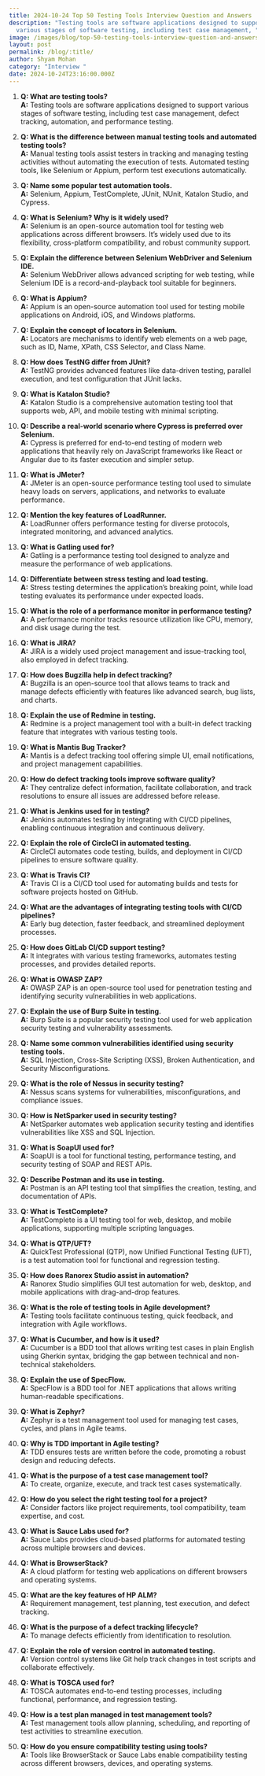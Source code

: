 ```yaml
---
title: 2024-10-24 Top 50 Testing Tools Interview Question and Answers
description: "Testing tools are software applications designed to support
  various stages of software testing, including test case management, "
image: /images/blog/top-50-testing-tools-interview-question-and-answers.webp
layout: post
permalink: /blog/:title/
author: Shyam Mohan
category: "Interview "
date: 2024-10-24T23:16:00.000Z
---
```

1.  **Q: What are testing tools?**  
    **A:** Testing tools are software applications designed to support various stages of software testing, including test case management, defect tracking, automation, and performance testing.
    
2.  **Q: What is the difference between manual testing tools and automated testing tools?**  
    **A:** Manual testing tools assist testers in tracking and managing testing activities without automating the execution of tests. Automated testing tools, like Selenium or Appium, perform test executions automatically.
    
3.  **Q: Name some popular test automation tools.**  
    **A:** Selenium, Appium, TestComplete, JUnit, NUnit, Katalon Studio, and Cypress.
    
4.  **Q: What is Selenium? Why is it widely used?**  
    **A:** Selenium is an open-source automation tool for testing web applications across different browsers. It’s widely used due to its flexibility, cross-platform compatibility, and robust community support.
    
5.  **Q: Explain the difference between Selenium WebDriver and Selenium IDE.**  
    **A:** Selenium WebDriver allows advanced scripting for web testing, while Selenium IDE is a record-and-playback tool suitable for beginners.
    



6.  **Q: What is Appium?**  
    **A:** Appium is an open-source automation tool used for testing mobile applications on Android, iOS, and Windows platforms.
    
7.  **Q: Explain the concept of locators in Selenium.**  
    **A:** Locators are mechanisms to identify web elements on a web page, such as ID, Name, XPath, CSS Selector, and Class Name.
    
8.  **Q: How does TestNG differ from JUnit?**  
    **A:** TestNG provides advanced features like data-driven testing, parallel execution, and test configuration that JUnit lacks.
    
9.  **Q: What is Katalon Studio?**  
    **A:** Katalon Studio is a comprehensive automation testing tool that supports web, API, and mobile testing with minimal scripting.
    
10.  **Q: Describe a real-world scenario where Cypress is preferred over Selenium.**  
    **A:** Cypress is preferred for end-to-end testing of modern web applications that heavily rely on JavaScript frameworks like React or Angular due to its faster execution and simpler setup.
    



11.  **Q: What is JMeter?**  
    **A:** JMeter is an open-source performance testing tool used to simulate heavy loads on servers, applications, and networks to evaluate performance.
    
12.  **Q: Mention the key features of LoadRunner.**  
    **A:** LoadRunner offers performance testing for diverse protocols, integrated monitoring, and advanced analytics.
    
13.  **Q: What is Gatling used for?**  
    **A:** Gatling is a performance testing tool designed to analyze and measure the performance of web applications.
    
14.  **Q: Differentiate between stress testing and load testing.**  
    **A:** Stress testing determines the application’s breaking point, while load testing evaluates its performance under expected loads.
    
15.  **Q: What is the role of a performance monitor in performance testing?**  
    **A:** A performance monitor tracks resource utilization like CPU, memory, and disk usage during the test.
    



16.  **Q: What is JIRA?**  
    **A:** JIRA is a widely used project management and issue-tracking tool, also employed in defect tracking.
    
17.  **Q: How does Bugzilla help in defect tracking?**  
    **A:** Bugzilla is an open-source tool that allows teams to track and manage defects efficiently with features like advanced search, bug lists, and charts.
    
18.  **Q: Explain the use of Redmine in testing.**  
    **A:** Redmine is a project management tool with a built-in defect tracking feature that integrates with various testing tools.
    
19.  **Q: What is Mantis Bug Tracker?**  
    **A:** Mantis is a defect tracking tool offering simple UI, email notifications, and project management capabilities.
    
20.  **Q: How do defect tracking tools improve software quality?**  
    **A:** They centralize defect information, facilitate collaboration, and track resolutions to ensure all issues are addressed before release.
    



21.  **Q: What is Jenkins used for in testing?**  
    **A:** Jenkins automates testing by integrating with CI/CD pipelines, enabling continuous integration and continuous delivery.
    
22.  **Q: Explain the role of CircleCI in automated testing.**  
    **A:** CircleCI automates code testing, builds, and deployment in CI/CD pipelines to ensure software quality.
    
23.  **Q: What is Travis CI?**  
    **A:** Travis CI is a CI/CD tool used for automating builds and tests for software projects hosted on GitHub.
    
24.  **Q: What are the advantages of integrating testing tools with CI/CD pipelines?**  
    **A:** Early bug detection, faster feedback, and streamlined deployment processes.
    
25.  **Q: How does GitLab CI/CD support testing?**  
    **A:** It integrates with various testing frameworks, automates testing processes, and provides detailed reports.
    



26.  **Q: What is OWASP ZAP?**  
    **A:** OWASP ZAP is an open-source tool used for penetration testing and identifying security vulnerabilities in web applications.
    
27.  **Q: Explain the use of Burp Suite in testing.**  
    **A:** Burp Suite is a popular security testing tool used for web application security testing and vulnerability assessments.
    
28.  **Q: Name some common vulnerabilities identified using security testing tools.**  
    **A:** SQL Injection, Cross-Site Scripting (XSS), Broken Authentication, and Security Misconfigurations.
    
29.  **Q: What is the role of Nessus in security testing?**  
    **A:** Nessus scans systems for vulnerabilities, misconfigurations, and compliance issues.
    
30.  **Q: How is NetSparker used in security testing?**  
    **A:** NetSparker automates web application security testing and identifies vulnerabilities like XSS and SQL Injection.
    



31.  **Q: What is SoapUI used for?**  
    **A:** SoapUI is a tool for functional testing, performance testing, and security testing of SOAP and REST APIs.
    
32.  **Q: Describe Postman and its use in testing.**  
    **A:** Postman is an API testing tool that simplifies the creation, testing, and documentation of APIs.
    
33.  **Q: What is TestComplete?**  
    **A:** TestComplete is a UI testing tool for web, desktop, and mobile applications, supporting multiple scripting languages.
    
34.  **Q: What is QTP/UFT?**  
    **A:** QuickTest Professional (QTP), now Unified Functional Testing (UFT), is a test automation tool for functional and regression testing.
    
35.  **Q: How does Ranorex Studio assist in automation?**  
    **A:** Ranorex Studio simplifies GUI test automation for web, desktop, and mobile applications with drag-and-drop features.
    



36.  **Q: What is the role of testing tools in Agile development?**  
    **A:** Testing tools facilitate continuous testing, quick feedback, and integration with Agile workflows.
    
37.  **Q: What is Cucumber, and how is it used?**  
    **A:** Cucumber is a BDD tool that allows writing test cases in plain English using Gherkin syntax, bridging the gap between technical and non-technical stakeholders.
    
38.  **Q: Explain the use of SpecFlow.**  
    **A:** SpecFlow is a BDD tool for .NET applications that allows writing human-readable specifications.
    
39.  **Q: What is Zephyr?**  
    **A:** Zephyr is a test management tool used for managing test cases, cycles, and plans in Agile teams.
    
40.  **Q: Why is TDD important in Agile testing?**  
    **A:** TDD ensures tests are written before the code, promoting a robust design and reducing defects.
    



41.  **Q: What is the purpose of a test case management tool?**  
    **A:** To create, organize, execute, and track test cases systematically.
    
42.  **Q: How do you select the right testing tool for a project?**  
    **A:** Consider factors like project requirements, tool compatibility, team expertise, and cost.
    
43.  **Q: What is Sauce Labs used for?**  
    **A:** Sauce Labs provides cloud-based platforms for automated testing across multiple browsers and devices.
    
44.  **Q: What is BrowserStack?**  
    **A:** A cloud platform for testing web applications on different browsers and operating systems.
    
45.  **Q: What are the key features of HP ALM?**  
    **A:** Requirement management, test planning, test execution, and defect tracking.
    
46.  **Q: What is the purpose of a defect tracking lifecycle?**  
    **A:** To manage defects efficiently from identification to resolution.
    
47.  **Q: Explain the role of version control in automated testing.**  
    **A:** Version control systems like Git help track changes in test scripts and collaborate effectively.
    
48.  **Q: What is TOSCA used for?**  
    **A:** TOSCA automates end-to-end testing processes, including functional, performance, and regression testing.
    
49.  **Q: How is a test plan managed in test management tools?**  
    **A:** Test management tools allow planning, scheduling, and reporting of test activities to streamline execution.
    
50.  **Q: How do you ensure compatibility testing using tools?**  
    **A:** Tools like BrowserStack or Sauce Labs enable compatibility testing across different browsers, devices, and operating systems.
